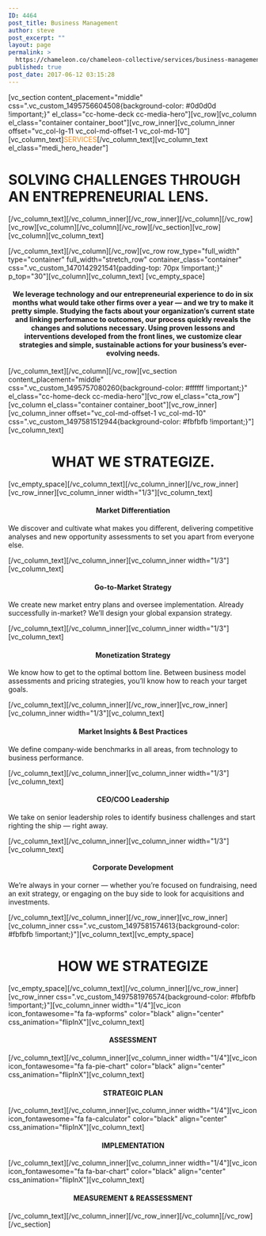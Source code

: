```yaml
---
ID: 4464
post_title: Business Management
author: steve
post_excerpt: ""
layout: page
permalink: >
  https://chameleon.co/chameleon-collective/services/business-management-strategy-2/
published: true
post_date: 2017-06-12 03:15:28
---
```

[vc_section content_placement="middle" css=".vc_custom_1495756604508{background-color: #0d0d0d !important;}" el_class="cc-home-deck cc-media-hero"][vc_row][vc_column el_class="container container_boot"][vc_row_inner][vc_column_inner offset="vc_col-lg-11 vc_col-md-offset-1 vc_col-md-10"][vc_column_text]<span style="color: #f78d1e;">SERVICES</span>[/vc_column_text][vc_column_text el_class="medi_hero_header"]
<h1><strong>SOLVING CHALLENGES THROUGH AN ENTREPRENEURIAL LENS.</strong></h1>
[/vc_column_text][/vc_column_inner][/vc_row_inner][/vc_column][/vc_row][vc_row][vc_column][/vc_column][/vc_row][/vc_section][vc_row][vc_column][vc_column_text]

[/vc_column_text][/vc_column][/vc_row][vc_row row_type="full_width" type="container" full_width="stretch_row" container_class="container" css=".vc_custom_1470142921541{padding-top: 70px !important;}" p_top="30"][vc_column][vc_column_text]
[vc_empty_space]
<h4 style="text-align: center;">We leverage technology and our entrepreneurial experience to do in six months what would take other firms over a year — and we try to make it pretty simple. Studying the facts about your organization’s current state and linking performance to outcomes, our process quickly reveals the changes and solutions necessary. Using proven lessons and interventions developed from the front lines, we customize clear strategies and simple, sustainable actions for your business’s ever-evolving needs.</h4>
[/vc_column_text][/vc_column][/vc_row][vc_section content_placement="middle" css=".vc_custom_1495757080260{background-color: #ffffff !important;}" el_class="cc-home-deck cc-media-hero"][vc_row el_class="cta_row"][vc_column el_class="container container_boot"][vc_row_inner][vc_column_inner offset="vc_col-md-offset-1 vc_col-md-10" css=".vc_custom_1497581512944{background-color: #fbfbfb !important;}"][vc_column_text]
<h1 style="text-align: center;">WHAT WE STRATEGIZE.</h1>
[vc_empty_space][/vc_column_text][/vc_column_inner][/vc_row_inner][vc_row_inner][vc_column_inner width="1/3"][vc_column_text]
<h4 style="text-align: center;">Market Differentiation</h4>
We discover and cultivate what makes you different, delivering competitive analyses and new opportunity assessments to set you apart from everyone else.

[/vc_column_text][/vc_column_inner][vc_column_inner width="1/3"][vc_column_text]
<h4 style="text-align: center;">Go-to-Market Strategy</h4>
We create new market entry plans and oversee implementation. Already successfully in-market? We’ll design your global expansion strategy.

[/vc_column_text][/vc_column_inner][vc_column_inner width="1/3"][vc_column_text]
<h4 style="text-align: center;">Monetization Strategy</h4>
We know how to get to the optimal bottom line. Between business model assessments and pricing strategies, you’ll know how to reach your target goals.

[/vc_column_text][/vc_column_inner][/vc_row_inner][vc_row_inner][vc_column_inner width="1/3"][vc_column_text]
<h4 style="text-align: center;">Market Insights &amp; Best Practices</h4>
We define company-wide benchmarks in all areas, from technology to business performance.

[/vc_column_text][/vc_column_inner][vc_column_inner width="1/3"][vc_column_text]
<h4 style="text-align: center;">CEO/COO Leadership</h4>
We take on senior leadership roles to identify business challenges and start righting the ship — right away.

[/vc_column_text][/vc_column_inner][vc_column_inner width="1/3"][vc_column_text]
<h4 style="text-align: center;">Corporate Development</h4>
We’re always in your corner — whether you’re focused on fundraising, need an exit strategy, or engaging on the buy side to look for acquisitions and investments.

[/vc_column_text][/vc_column_inner][/vc_row_inner][vc_row_inner][vc_column_inner css=".vc_custom_1497581574613{background-color: #fbfbfb !important;}"][vc_column_text][vc_empty_space]
<h1 style="text-align: center;">HOW WE STRATEGIZE</h1>
[vc_empty_space][/vc_column_text][/vc_column_inner][/vc_row_inner][vc_row_inner css=".vc_custom_1497581976574{background-color: #fbfbfb !important;}"][vc_column_inner width="1/4"][vc_icon icon_fontawesome="fa fa-wpforms" color="black" align="center" css_animation="flipInX"][vc_column_text]
<h4 style="text-align: center;">ASSESSMENT</h4>
[/vc_column_text][/vc_column_inner][vc_column_inner width="1/4"][vc_icon icon_fontawesome="fa fa-pie-chart" color="black" align="center" css_animation="flipInX"][vc_column_text]
<h4 style="text-align: center;">STRATEGIC PLAN</h4>
[/vc_column_text][/vc_column_inner][vc_column_inner width="1/4"][vc_icon icon_fontawesome="fa fa-calculator" color="black" align="center" css_animation="flipInX"][vc_column_text]
<h4 style="text-align: center;">IMPLEMENTATION</h4>
[/vc_column_text][/vc_column_inner][vc_column_inner width="1/4"][vc_icon icon_fontawesome="fa fa-bar-chart" color="black" align="center" css_animation="flipInX"][vc_column_text]
<h4 style="text-align: center;">MEASUREMENT &amp; REASSESSMENT</h4>
[/vc_column_text][/vc_column_inner][/vc_row_inner][/vc_column][/vc_row][/vc_section]